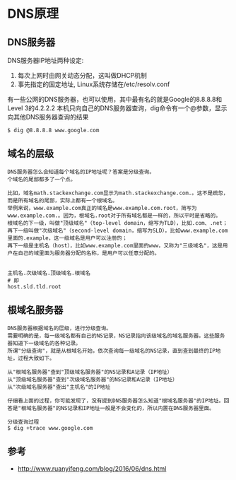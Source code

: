 # DNS原理

## DNS服务器
DNS服务器IP地址两种设定:  
1. 每次上网时由网关动态分配，这叫做DHCP机制
2. 事先指定的固定地址, Linux系统存储在/etc/resolv.conf

有一些公网的DNS服务器，也可以使用，其中最有名的就是Google的8.8.8.8和Level 3的4.2.2.2
本机只向自己的DNS服务器查询，dig命令有一个@参数，显示向其他DNS服务器查询的结果
```
$ dig @8.8.8.8 www.google.com
```

## 域名的层级
```
DNS服务器怎么会知道每个域名的IP地址呢？答案是分级查询。
个域名的尾部都多了一个点。

比如，域名math.stackexchange.com显示为math.stackexchange.com.。这不是疏忽，而是所有域名的尾部，实际上都有一个根域名。
举例来说，www.example.com真正的域名是www.example.com.root，简写为www.example.com.。因为，根域名.root对于所有域名都是一样的，所以平时是省略的。
根域名的下一级，叫做"顶级域名"（top-level domain，缩写为TLD），比如.com、.net；
再下一级叫做"次级域名"（second-level domain，缩写为SLD），比如www.example.com里面的.example，这一级域名是用户可以注册的；
再下一级是主机名（host），比如www.example.com里面的www，又称为"三级域名"，这是用户在自己的域里面为服务器分配的名称，是用户可以任意分配的。


主机名.次级域名.顶级域名.根域名
# 即
host.sld.tld.root
```

## 根域名服务器
```
DNS服务器根据域名的层级，进行分级查询。
需要明确的是，每一级域名都有自己的NS记录，NS记录指向该级域名的域名服务器。这些服务器知道下一级域名的各种记录。
所谓"分级查询"，就是从根域名开始，依次查询每一级域名的NS记录，直到查到最终的IP地址，过程大致如下。

从"根域名服务器"查到"顶级域名服务器"的NS记录和A记录（IP地址）
从"顶级域名服务器"查到"次级域名服务器"的NS记录和A记录（IP地址）
从"次级域名服务器"查出"主机名"的IP地址

仔细看上面的过程，你可能发现了，没有提到DNS服务器怎么知道"根域名服务器"的IP地址。回答是"根域名服务器"的NS记录和IP地址一般是不会变化的，所以内置在DNS服务器里面。

分级查询过程
$ dig +trace www.google.com

```

## 参考
+ http://www.ruanyifeng.com/blog/2016/06/dns.html
